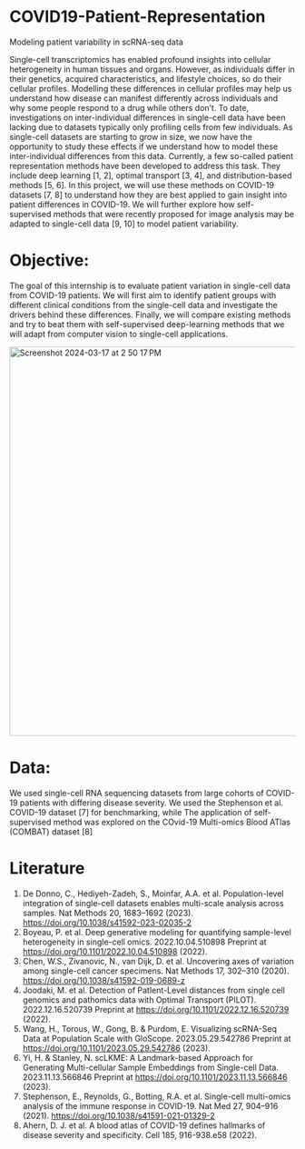 # COVID19-Patient-Representation
Modeling patient variability in scRNA-seq data

Single-cell transcriptomics has enabled profound insights into cellular heterogeneity in human tissues and organs. However, as individuals differ in their genetics, acquired characteristics, and lifestyle choices, so do their cellular profiles. Modelling these differences in cellular profiles may help us understand how disease can manifest differently across individuals and why some people respond to a drug while others don’t. To date, investigations on inter-individual differences in single-cell data have been lacking due to datasets typically only profiling cells from few individuals. As single-cell datasets are starting to grow in size, we now have the opportunity to study these effects if we understand how to model these inter-individual differences from this data. Currently, a few so-called patient representation methods have been developed to address this task. They include deep learning [1, 2], optimal transport [3, 4], and distribution-based methods [5, 6]. In this project, we will use these methods on COVID-19 datasets [7, 8] to understand how they are best applied to gain insight into patient differences in COVID-19. We will further explore how self-supervised methods that were recently proposed for image analysis may be adapted to single-cell data [9, 10] to model patient variability.

# Objective:
The goal of this internship is to evaluate patient variation in single-cell data from COVID-19 patients. We will first aim to identify patient groups with different clinical conditions from the single-cell data and investigate the drivers behind these differences. Finally, we will compare existing methods and try to beat them with self-supervised deep-learning methods that we will adapt from computer vision to single-cell applications.

<img width="685" alt="Screenshot 2024-03-17 at 2 50 17 PM" src="https://github.com/Kimiaebra/COVID19-Patient-Representation/assets/92225508/5a5bb869-e3a6-4373-b3e6-451ff4f1884b">


# Data:
We used single-cell RNA sequencing datasets from large cohorts of COVID-19 patients with differing disease severity. We used the Stephenson et al. COVID-19 dataset [7] for benchmarking, while The application of self-supervised method was explored on the COvid-19 Multi-omics Blood ATlas (COMBAT) dataset [8]

# Literature
1. De Donno, C., Hediyeh-Zadeh, S., Moinfar, A.A. et al. Population-level integration of single-cell datasets enables multi-scale analysis across samples. Nat Methods 20, 1683–1692 (2023). https://doi.org/10.1038/s41592-023-02035-2
2. Boyeau, P. et al. Deep generative modeling for quantifying sample-level heterogeneity in single-cell omics. 2022.10.04.510898 Preprint at https://doi.org/10.1101/2022.10.04.510898 (2022).
3. Chen, W.S., Zivanovic, N., van Dijk, D. et al. Uncovering axes of variation among single-cell cancer specimens. Nat Methods 17, 302–310 (2020). https://doi.org/10.1038/s41592-019-0689-z
4. Joodaki, M. et al. Detection of PatIent-Level distances from single cell genomics and pathomics data with Optimal Transport (PILOT). 2022.12.16.520739 Preprint at https://doi.org/10.1101/2022.12.16.520739 (2022).
5. Wang, H., Torous, W., Gong, B. & Purdom, E. Visualizing scRNA-Seq Data at Population Scale with GloScope. 2023.05.29.542786 Preprint at https://doi.org/10.1101/2023.05.29.542786 (2023).
6. Yi, H. & Stanley, N. scLKME: A Landmark-based Approach for Generating Multi-cellular Sample Embeddings from Single-cell Data. 2023.11.13.566846 Preprint at https://doi.org/10.1101/2023.11.13.566846 (2023).
7. Stephenson, E., Reynolds, G., Botting, R.A. et al. Single-cell multi-omics analysis of the immune response in COVID-19. Nat Med 27, 904–916 (2021). https://doi.org/10.1038/s41591-021-01329-2 
8. Ahern, D. J. et al. A blood atlas of COVID-19 defines hallmarks of disease severity and specificity. Cell 185, 916-938.e58 (2022).
